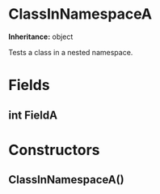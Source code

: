 # ClassInNamespaceA

**Inheritance:** object  
  
Tests a class in a nested namespace.

# Fields

## int FieldA

# Constructors

##  ClassInNamespaceA()

